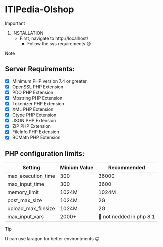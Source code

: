 # ITIPedia-Olshop

> [!IMPORTANT]
> 1. INSTALLATION
>    - First, navigate to http://localhost/
>      - Follow the sys requirements 😅

> [!NOTE]
> ## Server Requirements:
> - [x] Minimum PHP version 7.4 or greater.
> - [x] OpenSSL PHP Extension
> - [x] PDO PHP Extension
> - [x] Mbstring PHP Extension
> - [x] Tokenizer PHP Extension
> - [x] XML PHP Extension
> - [x] Ctype PHP Extension
> - [x] JSON PHP Extension
> - [x] ZIP PHP Extension
> - [x] FileInfo PHP Extension
> - [x] BCMath PHP Extension
> ## PHP configuration limits:
> | Setting              | Minium Value | Recommended               |
> |----------------------|--------------|---------------------------|
> | max_execution_time   | 300          | 36000                     |
> | max_input_time       | 300          | 3600                      |
> | memory_limit         | 1024M        | 1024M                     |
> | post_max_size        | 1024M        | 2G                        |
> | upload_max_filesize  | 1024M        | 2G                        |
> | max_input_vars       | 2000+        | 🤠 not nedded in php 8.1  |

> [!TIP]
U can use laragon for better environtments :upside_down_face:
